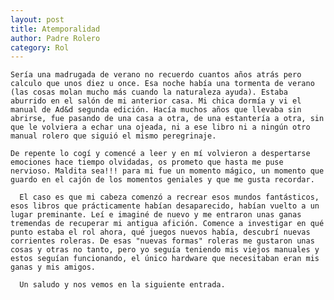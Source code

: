 ```yaml
---
layout: post	
title: Atemporalidad
author: Padre Rolero
category: Rol
---
```


	Sería una madrugada de verano no recuerdo cuantos años atrás pero calculo que unos diez u once. Esa noche había una tormenta de verano (las cosas molan mucho más cuando la naturaleza ayuda). Estaba aburrido en el salón de mi anterior casa. Mi chica dormía y vi el manual de Ad&d segunda edición. Hacía muchos años que llevaba sin abrirse, fue pasando de una casa a otra, de una estantería a otra, sin que le volviera a echar una ojeada, ni a ese libro ni a ningún otro manual rolero que siguió el mismo peregrinaje.

	De repente lo cogí y comencé a leer y en mí volvieron a despertarse emociones hace tiempo olvidadas, os prometo que hasta me puse nervioso. Maldita sea!!! para mi fue un momento mágico, un momento que guardo en el cajón de los momentos geniales y que me gusta recordar.
	
      El caso es que mi cabeza comenzó a recrear esos mundos fantásticos, esos libros que prácticamente habían desaparecido, habían vuelto a un lugar preminante. Leí e imaginé de nuevo y me entraron unas ganas tremendas de recuperar mi antigua afición. Comence a investigar en qué punto estaba el rol ahora, qué juegos nuevos había, descubrí nuevas corrientes roleras. De esas "nuevas formas" roleras me gustaron unas cosas y otras no tanto, pero yo seguía teniendo mis viejos manuales y estos seguían funcionando, el único hardware que necesitaban eran mis ganas y mis amigos.
      
      Un saludo y nos vemos en la siguiente entrada.